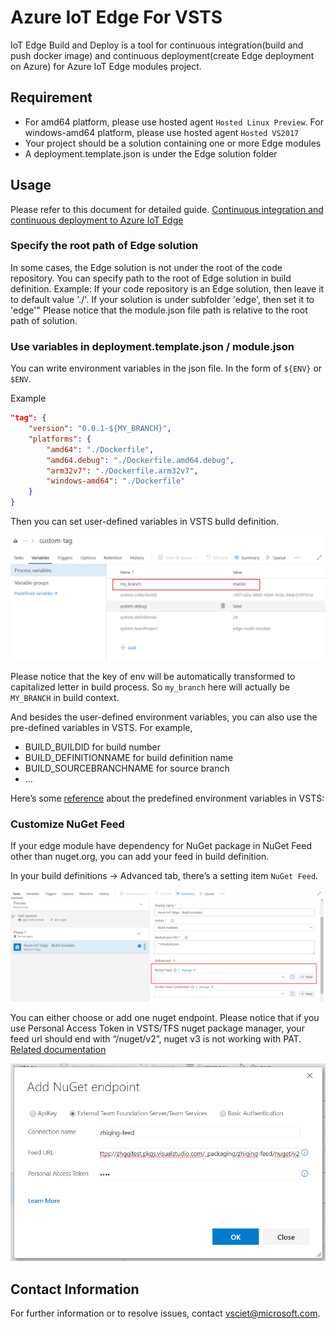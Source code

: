 # Azure IoT Edge For VSTS
IoT Edge Build and Deploy is a tool for continuous integration(build and push docker image) and continuous deployment(create Edge deployment on Azure) for Azure IoT Edge modules project.

## Requirement
* For amd64 platform, please use hosted agent `Hosted Linux Preview`. For windows-amd64 platform, please use hosted agent `Hosted VS2017`
* Your project should be a solution containing one or more Edge modules
* A deployment.template.json is under the Edge solution folder

## Usage
Please refer to this document for detailed guide.
[Continuous integration and continuous deployment to Azure IoT Edge](https://docs.microsoft.com/en-us/azure/iot-edge/how-to-ci-cd)

### Specify the root path of Edge solution
In some cases, the Edge solution is not under the root of the code repository. You can specify path to the root of Edge solution in build definition. Example: If your code repository is an Edge solution, then leave it to default value './'. If your solution is under subfolder 'edge', then set it to 'edge'"
Please notice that the module.json file path is relative to the root path of solution.

### Use variables in deployment.template.json / module.json
You can write environment variables in the json file. In the form of `${ENV}` or `$ENV`.  
  
Example
```json
"tag": {
    "version": "0.0.1-${MY_BRANCH}",
    "platforms": {
        "amd64": "./Dockerfile",
        "amd64.debug": "./Dockerfile.amd64.debug",
        "arm32v7": "./Dockerfile.arm32v7",
        "windows-amd64": "./Dockerfile"
    }
}
```

Then you can set user-defined variables in VSTS bulld definition.

![variable setting in build definition](https://raw.githubusercontent.com/michaeljqzq/host-image/master/docs-3.png)

Please notice that the key of env will be automatically transformed to capitalized letter in build process. So `my_branch` here will actually be `MY_BRANCH` in build context.

And besides the user-defined environment variables, you can also use the pre-defined variables in VSTS. For example,

* BUILD_BUILDID for build number
*	BUILD_DEFINITIONNAME for build definition name
*	BUILD_SOURCEBRANCHNAME for source branch
*	…

Here’s some [reference](https://docs.microsoft.com/en-us/vsts/pipelines/build/variables?view=vsts&tabs=batch#qa) about the predefined environment variables in VSTS:

### Customize NuGet Feed
If your edge module have dependency for NuGet package in NuGet Feed other than nuget.org, you can add your feed in build definition.

In your build definitions -> Advanced tab, there’s a setting item `NuGet Feed`.

![setting in build definition](https://raw.githubusercontent.com/michaeljqzq/host-image/master/docs-1.png)

You can either choose or add one nuget endpoint. Please notice that if you use Personal Access Token in VSTS/TFS nuget package manager, your feed url should end with “/nuget/v2”, nuget v3 is not working with PAT. [Related documentation](https://docs.microsoft.com/en-us/vsts/package/nuget/nuget-exe?view=vsts#add-a-feed-to-nuget-2)

![setting add NuGet endpoint](https://raw.githubusercontent.com/michaeljqzq/host-image/master/docs-2.png)

## Contact Information
For further information or to resolve issues, contact vsciet@microsoft.com.
